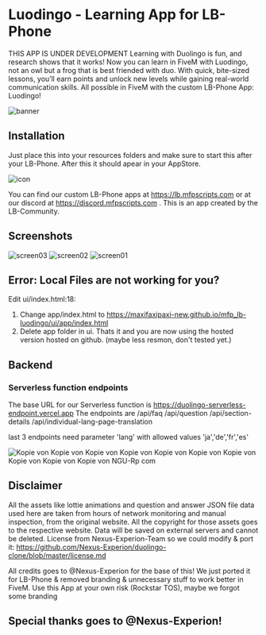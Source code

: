 # Luodingo - Learning App for LB-Phone
THIS APP IS UNDER DEVELOPMENT
Learning with Duolingo is fun, and research shows that it works! Now you can learn in FiveM with Luodingo, not an owl but a frog that is best friended with duo. With quick, bite-sized lessons, you’ll earn points and unlock new levels while gaining real-world communication skills. All possible in FiveM with the custom LB-Phone App: Luodingo!

![banner](https://github.com/user-attachments/assets/a4420659-1170-4e1a-a5a0-809937a4afc8)


## Installation
Just place this into your resources folders and make sure to start this after your LB-Phone. After this it should apear in your AppStore.

![icon](https://github.com/user-attachments/assets/71179f59-af3d-4fde-8811-a7e17dfbbf73)

You can find our custom LB-Phone apps at https://lb.mfpscripts.com or at our discord at https://discord.mfpscripts.com . This is an app created by the LB-Community.

## Screenshots
![screen03](https://github.com/user-attachments/assets/dabacc69-95d0-4f4c-919f-5076f3470abb)
![screen02](https://github.com/user-attachments/assets/cce9261c-5d46-499c-8132-602171627a3d)
![screen01](https://github.com/user-attachments/assets/e9d32d58-a420-409a-be96-b73d3aeba577)

## Error: Local Files are not working for you?
Edit ui/index.html:18:
1. Change app/index.html to https://maxifaxipaxi-new.github.io/mfp_lb-luodingo/ui/app/index.html
2. Delete app folder in ui. 
Thats it and you are now using the hosted version hosted on github. (maybe less resmon, don't tested yet.)

## Backend
### Serverless function endpoints
The base URL for our Serverless function is https://duolingo-serverless-endpoint.vercel.app The endpoints are
    /api/faq
    /api/question
    /api/section-details
    /api/individual-lang-page-translation

last 3 endpoints need parameter 'lang' with allowed values 'ja','de','fr','es' 


![Kopie von Kopie von Kopie von Kopie von Kopie von Kopie von Kopie von Kopie von Kopie von Kopie von NGU-Rp com](https://github.com/user-attachments/assets/b804bf00-c740-4552-b3b9-e96e4d5a6ccb)

## Disclaimer
All the assets like lottie animations and question and answer JSON file data used here are taken from hours of network monitoring and manual inspection, from the original website. All the copyright for those assets goes to the respective website. Data will be saved on external servers and cannot be deleted.
License from Nexus-Experion-Team so we could modify & port it: https://github.com/Nexus-Experion/duolingo-clone/blob/master/license.md

All credits goes to @Nexus-Experion for the base of this! We just ported it for LB-Phone & removed branding & unnecessary stuff to work better in FiveM. Use this App at your own risk (Rockstar TOS), maybe we forgot some branding

## Special thanks goes to @Nexus-Experion!
